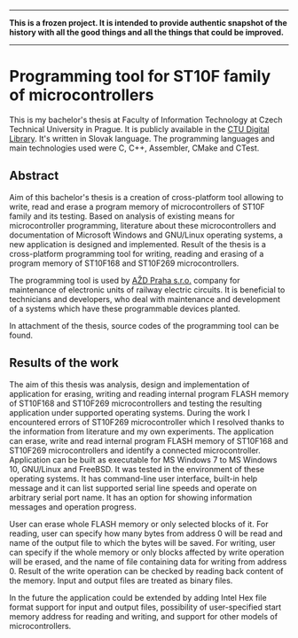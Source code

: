 ***

**This is a frozen project. It is intended to provide authentic snapshot of the
history with all the good things and all the things that could be improved.**

***

# Programming tool for ST10F family of microcontrollers

This is my bachelor's thesis at Faculty of Information Technology at
Czech Technical University in Prague. It is publicly available in the
[CTU Digital
Library](https://dspace.cvut.cz/handle/10467/69320?locale-attribute=en). It's
written in Slovak language. The programming languages and main
technologies used were C, C++, Assembler, CMake and CTest.

## Abstract

Aim of this bachelor's thesis is a creation of cross-platform tool
allowing to write, read and erase a program memory of microcontrollers
of ST10F family and its testing. Based on analysis of existing means
for microcontroller programming, literature about these
microcontrollers and documentation of Microsoft Windows and GNU/Linux
operating systems, a new application is designed and
implemented. Result of the thesis is a cross-platform programming tool
for writing, reading and erasing of a program memory of ST10F168 and
ST10F269 microcontrollers.

The programming tool is used by [AŽD Praha s.r.o.](https://www.azd.cz)
company for maintenance of electronic units of railway electric
circuits. It is beneficial to technicians and developers, who deal
with maintenance and development of a systems which have these
programmable devices planted.

In attachment of the thesis, source codes of the programming tool can
be found.

## Results of the work

The aim of this thesis was analysis, design and implementation of
application for erasing, writing and reading internal program FLASH
memory of ST10F168 and ST10F269 microcontrollers and testing the
resulting application under supported operating systems. During the
work I encountered errors of ST10F269 microcontroller which I resolved
thanks to the information from literature and my own experiments. The
application can erase, write and read internal program FLASH memory of
ST10F168 and ST10F269 microcontrollers and identify a connected
microcontroller. Application can be built as executable for MS Windows
7 to MS Windows 10, GNU/Linux and FreeBSD. It was tested in the
environment of these operating systems. It has command-line user
interface, built-in help message and it can list supported serial line
speeds and operate on arbitrary serial port name. It has an option for
showing information messages and operation progress.

User can erase whole FLASH memory or only selected blocks of it. For
reading, user can specify how many bytes from address 0 will be read
and name of the output file to which the bytes will be saved. For
writing, user can specify if the whole memory or only blocks affected
by write operation will be erased, and the name of file containing
data for writing from address 0. Result of the write operation can be
checked by reading back content of the memory. Input and output files
are treated as binary files.

In the future the application could be extended by adding Intel Hex
file format support for input and output files, possibility of
user-specified start memory address for reading and writing, and
support for other models of microcontrollers.
